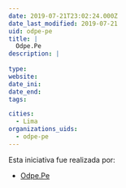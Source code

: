 ```yaml
---
date: 2019-07-21T23:02:24.000Z
date_last_modified: 2019-07-21
uid: odpe-pe
title: |
  Odpe.Pe
description: |
  
type: 
website: 
date_ini: 
date_end: 
tags:

cities: 
  - Lima
organizations_uids:
  - odpe-pe
---
```


Esta iniciativa fue realizada por:

- [Odpe.Pe](/organizaciones/odpe-pe)
